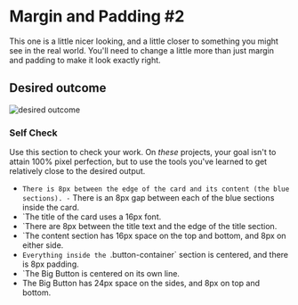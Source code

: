 # Margin and Padding #2

This one is a little nicer looking, and a little closer to something you might see in the real world. You'll need to change a little more than just margin and padding to make it look exactly right.

## Desired outcome
![desired outcome](./desired-outcome.png)

### Self Check
Use this section to check your work. On _these_ projects, your goal isn't to attain 100% pixel perfection, but to use the tools you've learned to get relatively close to the desired output.

- `There is 8px between the edge of the card and its content (the blue sections).
-` There is an 8px gap between each of the blue sections inside the card.
- `The title of the card uses a 16px font.
- `There are 8px between the title text and the edge of the title section.
- `The content section has 16px space on the top and bottom, and 8px on either side.
- `Everything inside the `.button-container` section is centered, and there is 8px padding.
- `The Big Button is centered on its own line.
- The Big Button has 24px space on the sides, and 8px on top and bottom.

